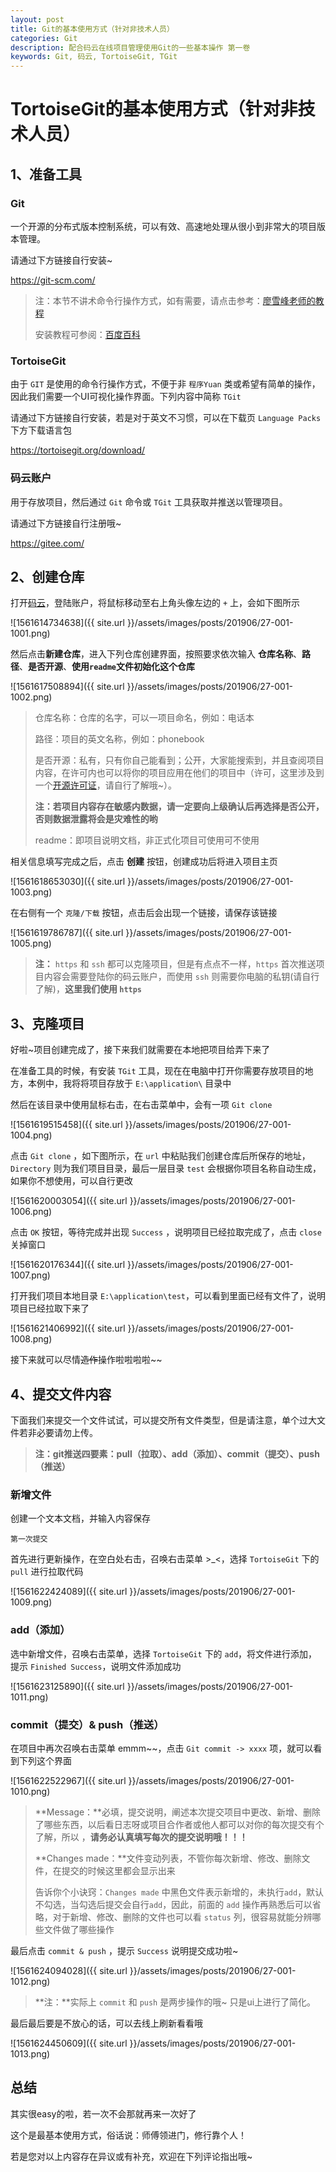 ```yaml
---
layout: post
title: Git的基本使用方式（针对非技术人员）
categories: Git
description: 配合码云在线项目管理使用Git的一些基本操作 第一卷
keywords: Git, 码云, TortoiseGit, TGit
---
```


# TortoiseGit的基本使用方式（针对非技术人员）

## 1、准备工具

### Git

一个开源的分布式版本控制系统，可以有效、高速地处理从很小到非常大的项目版本管理。

请通过下方链接自行安装~

<https://git-scm.com/>

> 注：本节不讲术命令行操作方式，如有需要，请点击参考：[廖雪峰老师的教程](https://www.liaoxuefeng.com/wiki/896043488029600)
>
> 安装教程可参阅：[百度百科](https://jingyan.baidu.com/article/9f7e7ec0b17cac6f2815548d.html)

### TortoiseGit

由于 `GIT` 是使用的命令行操作方式，不便于非 `程序Yuan` 类或希望有简单的操作，因此我们需要一个UI可视化操作界面。下列内容中简称 `TGit`

请通过下方链接自行安装，若是对于英文不习惯，可以在下载页 `Language Packs` 下方下载语言包

<https://tortoisegit.org/download/>

### 码云账户

用于存放项目，然后通过 `Git` 命令或 `TGit` 工具获取并推送以管理项目。

请通过下方链接自行注册哦~ 

<https://gitee.com/>

## 2、创建仓库

打开[码云](https://gitee.com/)，登陆账户，将鼠标移动至右上角头像左边的 `+` 上，会如下图所示

![1561614734638]({{ site.url }}/assets/images/posts/201906/27-001-1001.png)

然后点击**新建仓库**，进入下列仓库创建界面，按照要求依次输入 **仓库名称**、**路径**、**是否开源**、**使用`readme`文件初始化这个仓库**

![1561617508894]({{ site.url }}/assets/images/posts/201906/27-001-1002.png)

> 仓库名称：仓库的名字，可以一项目命名，例如：电话本
>
> 路径：项目的英文名称，例如：phonebook
>
> 是否开源：私有，只有你自己能看到；公开，大家能搜索到，并且查阅项目内容，在许可内也可以将你的项目应用在他们的项目中（许可，这里涉及到一个[开源许可证](https://gitee.com/oschina/git-osc/wikis/License)，请自行了解哦~）。
>
> **注：若项目内容存在敏感内数据，请一定要向上级确认后再选择是否公开，否则数据泄露将会是灾难性的哟**
>
> readme：即项目说明文档，非正式化项目可使用可不使用

相关信息填写完成之后，点击 **创建** 按钮，创建成功后将进入项目主页

![1561618653030]({{ site.url }}/assets/images/posts/201906/27-001-1003.png)

在右侧有一个 `克隆/下载` 按钮，点击后会出现一个链接，请保存该链接

![1561619786787]({{ site.url }}/assets/images/posts/201906/27-001-1005.png)

> **注：** `https` 和 `ssh` 都可以克隆项目，但是有点点不一样，`https` 首次推送项目内容会需要登陆你的码云账户，而使用 `ssh` 则需要你电脑的私钥(请自行了解)，**这里我们使用 `https`**

## 3、克隆项目

好啦~项目创建完成了，接下来我们就需要在本地把项目给弄下来了

在准备工具的时候，有安装 `TGit` 工具，现在在电脑中打开你需要存放项目的地方，本例中，我将将项目存放于 `E:\application\` 目录中

然后在该目录中使用鼠标右击，在右击菜单中，会有一项 `Git clone` 

![1561619515458]({{ site.url }}/assets/images/posts/201906/27-001-1004.png)

点击 `Git clone` ，如下图所示，在 `url` 中粘贴我们创建仓库后所保存的地址，`Directory` 则为我们项目目录，最后一层目录 `test` 会根据你项目名称自动生成，如果你不想使用，可以自行更改

![1561620003054]({{ site.url }}/assets/images/posts/201906/27-001-1006.png)

点击 `OK` 按钮，等待完成并出现 `Success` ，说明项目已经拉取完成了，点击 `close` 关掉窗口

![1561620176344]({{ site.url }}/assets/images/posts/201906/27-001-1007.png)

打开我们项目本地目录 `E:\application\test`，可以看到里面已经有文件了，说明项目已经拉取下来了

![1561621406992]({{ site.url }}/assets/images/posts/201906/27-001-1008.png)

接下来就可以尽情~~造作~~操作啦啦啦啦~~

## 4、提交文件内容

下面我们来提交一个文件试试，可以提交所有文件类型，但是请注意，单个过大文件若非必要请勿上传。

> **注：git推送四要素：pull（拉取）、add（添加）、commit（提交）、push（推送）**

### 新增文件

创建一个文本文档，并输入内容保存

```text
第一次提交
```

首先进行更新操作，在空白处右击，召唤右击菜单 >_<，选择 `TortoiseGit` 下的 `pull` 进行拉取代码

![1561622424089]({{ site.url }}/assets/images/posts/201906/27-001-1009.png)

### add（添加）

选中新增文件，召唤右击菜单，选择 `TortoiseGit` 下的 `add`，将文件进行添加，提示 `Finished Success`，说明文件添加成功

![1561623125890]({{ site.url }}/assets/images/posts/201906/27-001-1011.png)

### commit（提交）& push（推送）

在项目中再次召唤右击菜单 emmm~~，点击 `Git commit -> xxxx` 项，就可以看到下列这个界面

![1561622522967]({{ site.url }}/assets/images/posts/201906/27-001-1010.png)

> **Message：**必填，提交说明，阐述本次提交项目中更改、新增、删除了哪些东西，以后看日志呀或项目合作者或他人都可以对你的每次提交有个了解，所以 ，**请务必认真填写每次的提交说明哦！！！**
>
> **Changes made：**文件变动列表，不管你每次新增、修改、删除文件，在提交的时候这里都会显示出来
>
> 告诉你个小诀窍：`Changes made` 中黑色文件表示新增的，未执行`add`，默认不勾选，当勾选后提交会自行`add`，因此，前面的 `add` 操作再熟悉后可以省略，对于新增、修改、删除的文件也可以看 `status` 列，很容易就能分辨哪些文件做了哪些操作

最后点击 `commit & push` ，提示 `Success` 说明提交成功啦~

![1561624094028]({{ site.url }}/assets/images/posts/201906/27-001-1012.png)

> **注：**实际上 `commit` 和 `push` 是两步操作的哦~ 只是ui上进行了简化。

最后最后要是不放心的话，可以去线上刷新看看哦

![1561624450609]({{ site.url }}/assets/images/posts/201906/27-001-1013.png)

## 总结

其实很easy的啦，若一次不会那就再来一次好了

这个是最基本使用方式，俗话说：师傅领进门，修行靠个人！

若是您对以上内容存在异议或有补充，欢迎在下列评论指出哦~